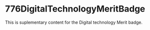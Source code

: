 # 776DigitalTechnologyMeritBadge
This is suplementary content for the Digital technology Merit badge.
